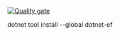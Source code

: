 [![Quality gate](https://sonarcloud.io/api/project_badges/quality_gate?project=lucashigor_andor)](https://sonarcloud.io/summary/new_code?id=lucashigor_andor)

dotnet tool install --global dotnet-ef